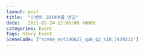 ```yaml
---
layout: post
title:  "이벤트_2019여름_엔딩"
date:   2021-02-24 12:00:00 +0000
categories: Event
Tags: Story Event
SceneCode: ["scene_evt190627_cp0_q2_s10,7429311"]
---
```

